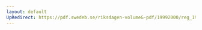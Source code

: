 ```yaml
---
layout: default
UpRedirect: https://pdf.swedeb.se/riksdagen-volumeG-pdf/19992000/reg_19992000/reg_19992000_0420.pdf
---
```

